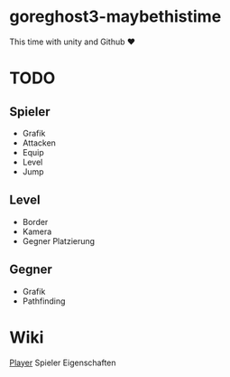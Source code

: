# goreghost3-maybethistime
This time with unity and Github ♥

# TODO

Spieler
------

- Grafik
- Attacken
- Equip
- Level
- Jump

Level
------
- Border
- Kamera
- Gegner Platzierung

Gegner
------
- Grafik
- Pathfinding




# Wiki
[Player](MDWiki/Player.md) Spieler Eigenschaften
